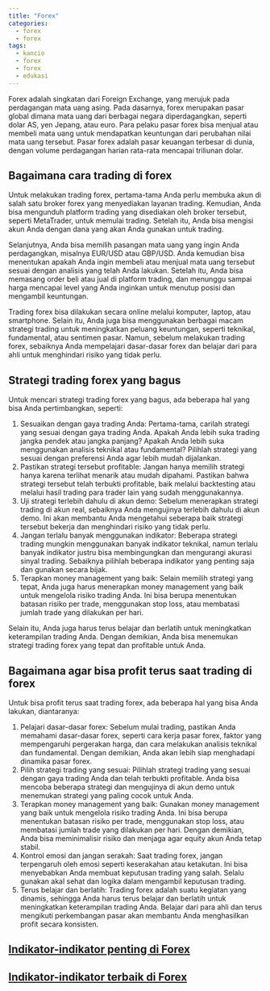 ```yaml
---
title: "Forex"
categories:
  - forex
  - forex
tags:
  - kancio
  - forex
  - forex
  - edukasi
---
```


Forex adalah singkatan dari Foreign Exchange, yang merujuk pada perdagangan mata uang asing. Pada dasarnya, forex merupakan pasar global dimana mata uang dari berbagai negara diperdagangkan, seperti dolar AS, yen Jepang, atau euro. Para pelaku pasar forex bisa menjual atau membeli mata uang untuk mendapatkan keuntungan dari perubahan nilai mata uang tersebut. Pasar forex adalah pasar keuangan terbesar di dunia, dengan volume perdagangan harian rata-rata mencapai triliunan dolar.


## Bagaimana cara trading di forex

Untuk melakukan trading forex, pertama-tama Anda perlu membuka akun di salah satu broker forex yang menyediakan layanan trading. Kemudian, Anda bisa mengunduh platform trading yang disediakan oleh broker tersebut, seperti MetaTrader, untuk memulai trading. Setelah itu, Anda bisa mengisi akun Anda dengan dana yang akan Anda gunakan untuk trading.

Selanjutnya, Anda bisa memilih pasangan mata uang yang ingin Anda perdagangkan, misalnya EUR/USD atau GBP/USD. Anda kemudian bisa menentukan apakah Anda ingin membeli atau menjual mata uang tersebut sesuai dengan analisis yang telah Anda lakukan. Setelah itu, Anda bisa memasang order beli atau jual di platform trading, dan menunggu sampai harga mencapai level yang Anda inginkan untuk menutup posisi dan mengambil keuntungan.

Trading forex bisa dilakukan secara online melalui komputer, laptop, atau smartphone. Selain itu, Anda juga bisa menggunakan berbagai macam strategi trading untuk meningkatkan peluang keuntungan, seperti teknikal, fundamental, atau sentimen pasar. Namun, sebelum melakukan trading forex, sebaiknya Anda mempelajari dasar-dasar forex dan belajar dari para ahli untuk menghindari risiko yang tidak perlu.



## Strategi trading forex yang bagus

Untuk mencari strategi trading forex yang bagus, ada beberapa hal yang bisa Anda pertimbangkan, seperti:

1. Sesuaikan dengan gaya trading Anda: Pertama-tama, carilah strategi yang sesuai dengan gaya trading Anda. Apakah Anda lebih suka trading jangka pendek atau jangka panjang? Apakah Anda lebih suka menggunakan analisis teknikal atau fundamental? Pilihlah strategi yang sesuai dengan preferensi Anda agar lebih mudah dijalankan.
2. Pastikan strategi tersebut profitable: Jangan hanya memilih strategi hanya karena terlihat menarik atau mudah dipahami. Pastikan bahwa strategi tersebut telah terbukti profitable, baik melalui backtesting atau melalui hasil trading para trader lain yang sudah menggunakannya.
3. Uji strategi terlebih dahulu di akun demo: Sebelum menerapkan strategi trading di akun real, sebaiknya Anda mengujinya terlebih dahulu di akun demo. Ini akan membantu Anda mengetahui seberapa baik strategi tersebut bekerja dan menghindari risiko yang tidak perlu.
4. Jangan terlalu banyak menggunakan indikator: Beberapa strategi trading mungkin menggunakan banyak indikator teknikal, namun terlalu banyak indikator justru bisa membingungkan dan mengurangi akurasi sinyal trading. Sebaiknya pilihlah beberapa indikator yang penting saja dan gunakan secara bijak.
5. Terapkan money management yang baik: Selain memilih strategi yang tepat, Anda juga harus menerapkan money management yang baik untuk mengelola risiko trading Anda. Ini bisa berupa menentukan batasan risiko per trade, menggunakan stop loss, atau membatasi jumlah trade yang dilakukan per hari.

Selain itu, Anda juga harus terus belajar dan berlatih untuk meningkatkan keterampilan trading Anda. Dengan demikian, Anda bisa menemukan strategi trading forex yang tepat dan profitable untuk Anda.



## Bagaimana agar bisa profit terus saat trading di forex

Untuk bisa profit terus saat trading forex, ada beberapa hal yang bisa Anda lakukan, diantaranya:

1. Pelajari dasar-dasar forex: Sebelum mulai trading, pastikan Anda memahami dasar-dasar forex, seperti cara kerja pasar forex, faktor yang mempengaruhi pergerakan harga, dan cara melakukan analisis teknikal dan fundamental. Dengan demikian, Anda akan lebih siap menghadapi dinamika pasar forex.
2. Pilih strategi trading yang sesuai: Pilihlah strategi trading yang sesuai dengan gaya trading Anda dan telah terbukti profitable. Anda bisa mencoba beberapa strategi dan mengujinya di akun demo untuk menemukan strategi yang paling cocok untuk Anda.
3. Terapkan money management yang baik: Gunakan money management yang baik untuk mengelola risiko trading Anda. Ini bisa berupa menentukan batasan risiko per trade, menggunakan stop loss, atau membatasi jumlah trade yang dilakukan per hari. Dengan demikian, Anda bisa meminimalisir risiko dan menjaga agar equity akun Anda tetap stabil.
4. Kontrol emosi dan jangan serakah: Saat trading forex, jangan terpengaruh oleh emosi seperti keserakahan atau ketakutan. Ini bisa menyebabkan Anda membuat keputusan trading yang salah. Selalu gunakan akal sehat dan logika dalam mengambil keputusan trading.
5. Terus belajar dan berlatih: Trading forex adalah suatu kegiatan yang dinamis, sehingga Anda harus terus belajar dan berlatih untuk meningkatkan keterampilan trading Anda. Belajar dari para ahli dan terus mengikuti perkembangan pasar akan membantu Anda menghasilkan profit secara konsisten.

## [Indikator-indikator penting di Forex](https://kancio.com/pages/forex/indikator-penting-forex)
## [Indikator-indikator terbaik di Forex](https://kancio.com/pages/forex/indikator-terbaik)

